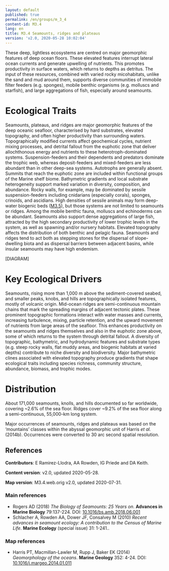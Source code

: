 ```yaml
---
layout: default
published: true
permalink: /en/groups/m_3_4
content-id: M3.4
lang: en
title: M3.4 Seamounts, ridges and plateaus
version: 'v2.0, 2020-05-28 10:02:04'
---
```


These deep, lightless ecosystems are centred on major geomorphic features of deep ocean floors. These elevated features interrupt lateral ocean currents and generate upwelling of nutrients. This promotes productivity in surface waters, which returns to depths as detritus. The input of these resources, combined with varied rocky micohabitats, unlike the sand and mud around them, supports diverse communities of immobile filter feeders (e.g. sponges), mobile benthic organisms (e.g. molluscs and starfish), and large aggregations of fish, especially around seamounts.

# Ecological Traits
 
Seamounts, plateaus, and ridges are major geomorphic features of the deep oceanic seafloor, characterised by hard substrates, elevated topography, and often higher productivity than surrounding waters. Topographically modified currents affect geochemical cycles, nutrient mixing processes, and detrital fallout from the euphotic zone that deliver allochthonous energy and nutrients to these heterotroph-dominated systems. Suspension-feeders and their dependents and predators dominate the trophic web, whereas deposit-feeders and mixed-feeders are less abundant than in other deep-sea systems. Autotrophs are generally absent. Summits that reach the euphotic zone are included within functional groups of the Marine shelf biome. Bathymetric gradients and local substrate heterogeneity support marked variation in diversity, composition, and abundance. Rocky walls, for example, may be dominated by sessile suspension-feeders including cnidarians (especially corals), sponges, crinoids, and ascidians. High densities of sessile animals may form deep-water biogenic beds ([M3.5](/explore/groups/M3.5)), but those systems are not limited to seamounts or ridges. Among the mobile benthic fauna, molluscs and echinoderms can be abundant. Seamounts also support dense aggregations of large fish, attracted by the high secondary productivity of lower trophic levels in the system, as well as spawning and/or nursery habitats. Elevated topography affects the distribution of both benthic and pelagic fauna. Seamounts and ridges tend to act both as stepping stones for the dispersal of slope-dwelling biota and as dispersal barriers between adjacent basins, while insular seamounts may have high endemism.
 
[DIAGRAM]

# Key Ecological Drivers
 
Seamounts, rising more than 1,000 m above the sediment-covered seabed, and smaller peaks, knobs, and hills are topographically isolated features, mostly of volcanic origin. Mid-ocean ridges are semi-continuous mountain chains that mark the spreading margins of adjacent tectonic plates. These prominent topographic formations interact with water masses and currents, increasing turbulence, mixing, particle retention, and the upward movement of nutrients from large areas of the seafloor. This enhances productivity on the seamounts and ridges themselves and also in the euphotic zone above, some of which returns to the system through detrital fallout. A diversity of topographic, bathymetric, and hydrodynamic features and substrate types (e.g. steep rocky walls, flat muddy areas, and biogenic habitats at varied depths) contribute to niche diversity and biodiversity. Major bathymetric clines associated with elevated topography produce gradients that shape ecological traits including species richness, community structure, abundance, biomass, and trophic modes.
 
# Distribution
 
About 171,000 seamounts, knolls, and hills documented so far worldwide, covering ~2.6% of the sea floor. Ridges cover ~9.2% of the sea floor along a semi-continuous, 55,000-km long system.

Major occurrences of seamounts, ridges and plateaus was based on the ‘mountains’ classes within the abyssal geomorphic unit of Harris _et al._ (2014b). Occurrences were converted to 30 arc second spatial resolution.

## References

**Contributors**: E Ramirez-Llodra, AA Rowden, IG Priede and DA Keith.

**Content version**: v2.0, updated 2020-05-28.

**Map version**: M3.4.web.orig v2.0, updated 2020-07-31.

### Main references
* Rogers AD  (2018) *The Biology of Seamounts: 25 Years on*. **Advances in Marine Biology** 79:137-224. DOI: [10.1016/bs.amb.2018.06.001](http://doi.org/10.1016/bs.amb.2018.06.001)
* Schlacher A, Rowden AA, Dower JF, Consalvey M  (2010) *Recent advances in seamount ecology: A contribution to the Census of Marine Life*. **Marine Ecology** (special issue) 31: 1-241..

### Map references
* Harris PT, Macmillan-Lawler M, Rupp J, Baker EK  (2014) *Geomorphology of the oceans*. **Marine Geology** 352: 4-24. DOI: [10.1016/j.margeo.2014.01.011](http://doi.org/10.1016/j.margeo.2014.01.011)

